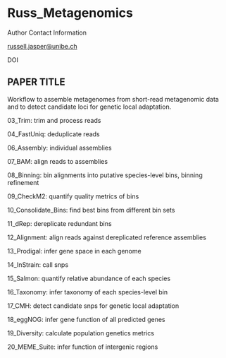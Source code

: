 # Russ_Metagenomics

Author Contact Information

russell.jasper@unibe.ch



DOI

## PAPER TITLE

Workflow to assemble metagenomes from short-read metagenomic data and to detect candidate loci for genetic local adaptation.

03_Trim: trim and process reads

04_FastUniq: deduplicate reads

06_Assembly: individual assemblies

07_BAM: align reads to assemblies

08_Binning: bin alignments into putative species-level bins, binning refinement

09_CheckM2: quantify quality metrics of bins

10_Consolidate_Bins: find best bins from different bin sets

11_dRep: dereplicate redundant bins

12_Alignment: align reads against dereplicated reference assemblies

13_Prodigal: infer gene space in each genome

14_InStrain: call snps

15_Salmon: quantify relative abundance of each species

16_Taxonomy: infer taxonomy of each species-level bin

17_CMH: detect candidate snps for genetic local adaptation

18_eggNOG: infer gene function of all predicted genes

19_Diversity: calculate population genetics metrics

20_MEME_Suite: infer function of intergenic regions


